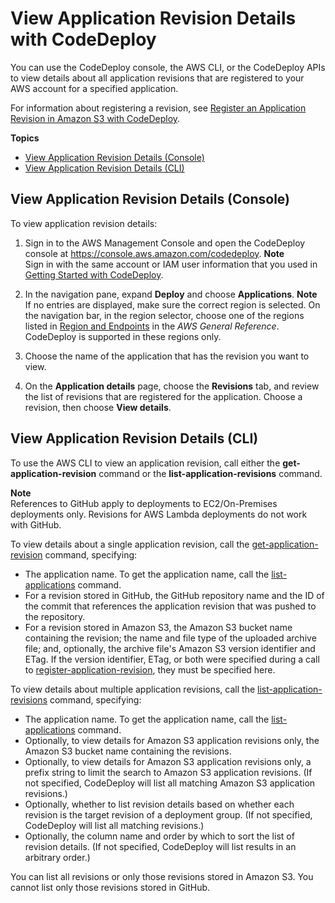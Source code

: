 # View Application Revision Details with CodeDeploy<a name="application-revisions-view-details"></a>

You can use the CodeDeploy console, the AWS CLI, or the CodeDeploy APIs to view details about all application revisions that are registered to your AWS account for a specified application\.

For information about registering a revision, see [Register an Application Revision in Amazon S3 with CodeDeploy](application-revisions-register.md)\.

**Topics**
+ [View Application Revision Details \(Console\)](#application-revisions-view-details-console)
+ [View Application Revision Details \(CLI\)](#application-revisions-view-details-cli)

## View Application Revision Details \(Console\)<a name="application-revisions-view-details-console"></a>

To view application revision details:

1. Sign in to the AWS Management Console and open the CodeDeploy console at [https://console\.aws\.amazon\.com/codedeploy](https://console.aws.amazon.com/codedeploy)\.
**Note**  
Sign in with the same account or IAM user information that you used in [Getting Started with CodeDeploy](getting-started-codedeploy.md)\.

1. In the navigation pane, expand **Deploy** and choose **Applications**\.
**Note**  
If no entries are displayed, make sure the correct region is selected\. On the navigation bar, in the region selector, choose one of the regions listed in [Region and Endpoints](https://docs.aws.amazon.com/general/latest/gr/rande.html#codedeploy_region) in the *AWS General Reference*\. CodeDeploy is supported in these regions only\.

1. Choose the name of the application that has the revision you want to view\.

1. On the **Application details** page, choose the **Revisions** tab, and review the list of revisions that are registered for the application\. Choose a revision, then choose **View details**\.

## View Application Revision Details \(CLI\)<a name="application-revisions-view-details-cli"></a>

To use the AWS CLI to view an application revision, call either the **get\-application\-revision** command or the **list\-application\-revisions** command\.

**Note**  
 References to GitHub apply to deployments to EC2/On\-Premises deployments only\. Revisions for AWS Lambda deployments do not work with GitHub\. 

To view details about a single application revision, call the [get\-application\-revision](https://docs.aws.amazon.com/cli/latest/reference/deploy/get-application-revision.html) command, specifying: 
+ The application name\. To get the application name, call the [list\-applications](https://docs.aws.amazon.com/cli/latest/reference/deploy/list-applications.html) command\.
+ For a revision stored in GitHub, the GitHub repository name and the ID of the commit that references the application revision that was pushed to the repository\.
+ For a revision stored in Amazon S3, the Amazon S3 bucket name containing the revision; the name and file type of the uploaded archive file; and, optionally, the archive file's Amazon S3 version identifier and ETag\. If the version identifier, ETag, or both were specified during a call to [register\-application\-revision](https://docs.aws.amazon.com/cli/latest/reference/deploy/register-application-revision.html), they must be specified here\.

To view details about multiple application revisions, call the [list\-application\-revisions](https://docs.aws.amazon.com/cli/latest/reference/deploy/list-application-revisions.html) command, specifying:
+ The application name\. To get the application name, call the [list\-applications](https://docs.aws.amazon.com/cli/latest/reference/deploy/list-applications.html) command\.
+ Optionally, to view details for Amazon S3 application revisions only, the Amazon S3 bucket name containing the revisions\.
+ Optionally, to view details for Amazon S3 application revisions only, a prefix string to limit the search to Amazon S3 application revisions\. \(If not specified, CodeDeploy will list all matching Amazon S3 application revisions\.\)
+ Optionally, whether to list revision details based on whether each revision is the target revision of a deployment group\. \(If not specified, CodeDeploy will list all matching revisions\.\)
+ Optionally, the column name and order by which to sort the list of revision details\. \(If not specified, CodeDeploy will list results in an arbitrary order\.\)

You can list all revisions or only those revisions stored in Amazon S3\. You cannot list only those revisions stored in GitHub\.
